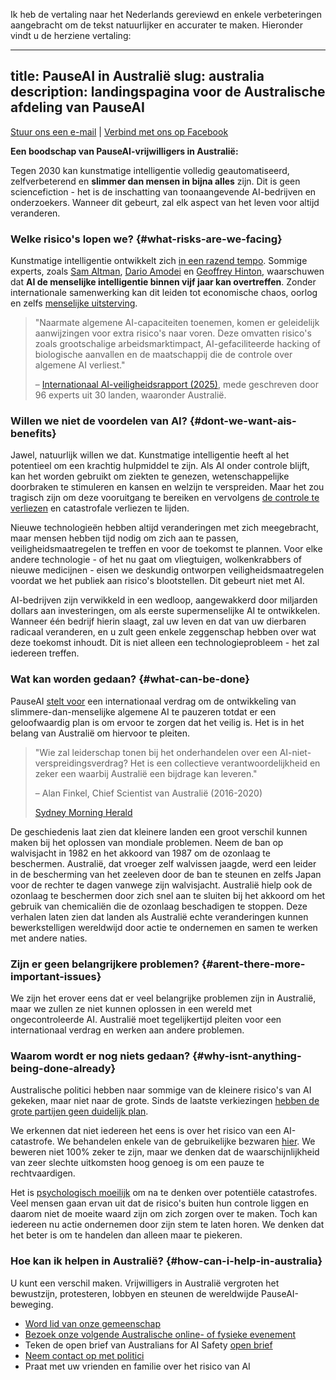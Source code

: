 Ik heb de vertaling naar het Nederlands gereviewd en enkele verbeteringen aangebracht om de tekst natuurlijker en accurater te maken. Hieronder vindt u de herziene vertaling:

---
title: PauseAI in Australië
slug: australia
description: landingspagina voor de Australische afdeling van PauseAI
---
[Stuur ons een e-mail](mailto:australia@pauseai.info) | [Verbind met ons op Facebook](https://www.facebook.com/groups/571590459293618)

**Een boodschap van PauseAI-vrijwilligers in Australië:**

Tegen 2030 kan kunstmatige intelligentie volledig geautomatiseerd, zelfverbeterend en **slimmer dan mensen in bijna alles** zijn. Dit is geen sciencefiction - het is de inschatting van toonaangevende AI-bedrijven en onderzoekers. Wanneer dit gebeurt, zal elk aspect van het leven voor altijd veranderen.

### Welke risico's lopen we? {#what-risks-are-we-facing}

Kunstmatige intelligentie ontwikkelt zich [in een razend tempo](/urgency). Sommige experts, zoals [Sam Altman](https://time.com/7205596/sam-altman-superintelligence-agi/), [Dario Amodei](https://arstechnica.com/ai/2025/01/anthropic-chief-says-ai-could-surpass-almost-all-humans-at-almost-everything-shortly-after-2027/) en [Geoffrey Hinton](https://en.wikipedia.org/wiki/Artificial_general_intelligence), waarschuwen dat **AI de menselijke intelligentie binnen vijf jaar kan overtreffen**. Zonder internationale samenwerking kan dit leiden tot economische chaos, oorlog en zelfs [menselijke uitsterving](/xrisk).

> "Naarmate algemene AI-capaciteiten toenemen, komen er geleidelijk aanwijzingen voor extra risico's naar voren. Deze omvatten risico's zoals grootschalige arbeidsmarktimpact, AI-gefaciliteerde hacking of biologische aanvallen en de maatschappij die de controle over algemene AI verliest."
>
> – [Internationaal AI-veiligheidsrapport (2025)](https://assets.publishing.service.gov.uk/media/679a0c48a77d250007d313ee/International_AI_Safety_Report_2025_accessible_f.pdf), mede geschreven door 96 experts uit 30 landen, waaronder Australië.

### Willen we niet de voordelen van AI? {#dont-we-want-ais-benefits}

Jawel, natuurlijk willen we dat. Kunstmatige intelligentie heeft al het potentieel om een krachtig hulpmiddel te zijn. Als AI onder controle blijft, kan het worden gebruikt om ziekten te genezen, wetenschappelijke doorbraken te stimuleren en kansen en welzijn te verspreiden. Maar het zou tragisch zijn om deze vooruitgang te bereiken en vervolgens [de controle te verliezen](/ai-takeover) en catastrofale verliezen te lijden.

Nieuwe technologieën hebben altijd veranderingen met zich meegebracht, maar mensen hebben tijd nodig om zich aan te passen, veiligheidsmaatregelen te treffen en voor de toekomst te plannen. Voor elke andere technologie - of het nu gaat om vliegtuigen, wolkenkrabbers of nieuwe medicijnen - eisen we deskundig ontworpen veiligheidsmaatregelen voordat we het publiek aan risico's blootstellen. Dit gebeurt niet met AI.

AI-bedrijven zijn verwikkeld in een wedloop, aangewakkerd door miljarden dollars aan investeringen, om als eerste supermenselijke AI te ontwikkelen. Wanneer één bedrijf hierin slaagt, zal uw leven en dat van uw dierbaren radicaal veranderen, en u zult geen enkele zeggenschap hebben over wat deze toekomst inhoudt. Dit is niet alleen een technologieprobleem - het zal iedereen treffen.

### Wat kan worden gedaan? {#what-can-be-done}

PauseAI [stelt voor](/proposal) een internationaal verdrag om de ontwikkeling van slimmere-dan-menselijke algemene AI te pauzeren totdat er een geloofwaardig plan is om ervoor te zorgen dat het veilig is. Het is in het belang van Australië om hiervoor te pleiten.

> "Wie zal leiderschap tonen bij het onderhandelen over een AI-niet-verspreidingsverdrag? Het is een collectieve verantwoordelijkheid en zeker een waarbij Australië een bijdrage kan leveren."
>
> – Alan Finkel, Chief Scientist van Australië (2016-2020)
>
> [Sydney Morning Herald](https://www.smh.com.au/technology/the-ai-horse-has-bolted-it-s-time-for-the-nuclear-option-20230807-p5duel.html)

De geschiedenis laat zien dat kleinere landen een groot verschil kunnen maken bij het oplossen van mondiale problemen. Neem de ban op walvisjacht in 1982 en het akkoord van 1987 om de ozonlaag te beschermen. Australië, dat vroeger zelf walvissen jaagde, werd een leider in de bescherming van het zeeleven door de ban te steunen en zelfs Japan voor de rechter te dagen vanwege zijn walvisjacht. Australië hielp ook de ozonlaag te beschermen door zich snel aan te sluiten bij het akkoord om het gebruik van chemicaliën die de ozonlaag beschadigen te stoppen. Deze verhalen laten zien dat landen als Australië echte veranderingen kunnen bewerkstelligen wereldwijd door actie te ondernemen en samen te werken met andere naties.

### Zijn er geen belangrijkere problemen? {#arent-there-more-important-issues}

We zijn het erover eens dat er veel belangrijke problemen zijn in Australië, maar we zullen ze niet kunnen oplossen in een wereld met ongecontroleerde AI. Australië moet tegelijkertijd pleiten voor een internationaal verdrag en werken aan andere problemen.

### Waarom wordt er nog niets gedaan? {#why-isnt-anything-being-done-already}

Australische politici hebben naar sommige van de kleinere risico's van AI gekeken, maar niet naar de grote. Sinds de laatste verkiezingen [hebben de grote partijen geen duidelijk plan](https://www.australiansforaisafety.com.au/scorecard).

We erkennen dat niet iedereen het eens is over het risico van een AI-catastrofe. We behandelen enkele van de gebruikelijke bezwaren [hier](/faq). We beweren niet 100% zeker te zijn, maar we denken dat de waarschijnlijkheid van zeer slechte uitkomsten hoog genoeg is om een pauze te rechtvaardigen.

Het is [psychologisch moeilijk](/psychology-of-xrisk) om na te denken over potentiële catastrofes. Veel mensen gaan ervan uit dat de risico's buiten hun controle liggen en daarom niet de moeite waard zijn om zich zorgen over te maken. Toch kan iedereen nu actie ondernemen door zijn stem te laten horen. We denken dat het beter is om te handelen dan alleen maar te piekeren.

### Hoe kan ik helpen in Australië? {#how-can-i-help-in-australia}

U kunt een verschil maken. Vrijwilligers in Australië vergroten het bewustzijn, protesteren, lobbyen en steunen de wereldwijde PauseAI-beweging.

- [Word lid van onze gemeenschap](/join)
- [Bezoek onze volgende Australische online- of fysieke evenement](https://lu.ma/PauseAIAustralia)
- Teken de open brief van Australians for AI Safety [open brief](https://www.australiansforaisafety.com.au/letters)
- [Neem contact op met politici](/writing-a-letter)
- Praat met uw vrienden en familie over het risico van AI
